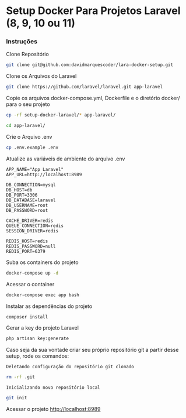 
# Setup Docker Para Projetos Laravel (8, 9, 10 ou 11)

### Instruções
Clone Repositório
```sh
git clone git@github.com:davidmarquescoder/lara-docker-setup.git
```

Clone os Arquivos do Laravel
```sh
git clone https://github.com/laravel/laravel.git app-laravel
```


Copie os arquivos docker-compose.yml, Dockerfile e o diretório docker/ para o seu projeto
```sh
cp -rf setup-docker-laravel/* app-laravel/
```
```sh
cd app-laravel/
```


Crie o Arquivo .env
```sh
cp .env.example .env
```


Atualize as variáveis de ambiente do arquivo .env
```dosini
APP_NAME="App Laravel"
APP_URL=http://localhost:8989

DB_CONNECTION=mysql
DB_HOST=db
DB_PORT=3306
DB_DATABASE=laravel
DB_USERNAME=root
DB_PASSWORD=root

CACHE_DRIVER=redis
QUEUE_CONNECTION=redis
SESSION_DRIVER=redis

REDIS_HOST=redis
REDIS_PASSWORD=null
REDIS_PORT=6379
```


Suba os containers do projeto
```sh
docker-compose up -d
```


Acessar o container
```sh
docker-compose exec app bash
```


Instalar as dependências do projeto
```sh
composer install
```


Gerar a key do projeto Laravel
```sh
php artisan key:generate
```


Caso seja da sua vontade criar seu próprio repositório git a partir desse setup, rode os comandos:

`Deletando configuração do repositório git clonado`
```sh
rm -rf .git
```

`Inicializando novo repositório local`
```sh
git init
```


Acessar o projeto
[http://localhost:8989](http://localhost:8989)
